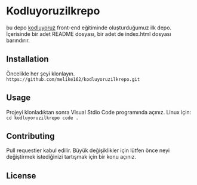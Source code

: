# Kodluyoruzilkrepo
bu depo [kodluyoruz](https://www.kodluyoruz.org) front-end eğitiminde oluşturduğumuz ilk depo. İçerisinde bir adet README dosyası, bir adet de index.html dosyası barındırır.

## Installation
Öncelikle her şeyi klonlayın.
``
https://github.com/melike162/kodluyoruzilkrepo.git
``

## Usage
Projeyi klonladıktan sonra Visual Stdio Code programında açınız.
Linux için:
``
cd kodluyoruzilkrepo
code .
``
## Contributing
Pull requestier kabul edilir. Büyük değişiklikler için lütfen önce neyi değiştirmek istediğinizi tartışmak için bir konu açınız.

## License